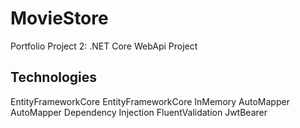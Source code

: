 # MovieStore
Portfolio Project 2: .NET Core WebApi Project

## Technologies
EntityFrameworkCore
EntityFrameworkCore InMemory
AutoMapper
AutoMapper Dependency Injection
FluentValidation
JwtBearer

